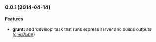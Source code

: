 <a name="0.0.1"></a>
### 0.0.1 (2014-04-14)


#### Features

* **grunt:** add 'develop' task that runs express server and builds outputs ([cfed7b06](http://github.com/sococo/sococo-rtc/commit/cfed7b06df85e531ab4bf8107f06e9846e18d4ca))


